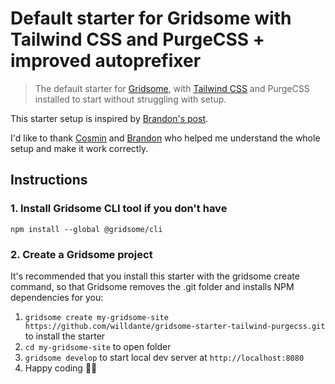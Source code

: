 # Default starter for Gridsome with Tailwind CSS and PurgeCSS + improved autoprefixer

> The default starter for [Gridsome](https://gridsome.org), with [Tailwind CSS](https://tailwindcss.com) and PurgeCSS installed to start without struggling with setup.

This starter setup is inspired by [Brandon's post](https://www.brandonpittman.net/tailwind-purge-config/).

I'd like to thank [Cosmin](https://github.com/cossssmin) and [Brandon](https://github.com/brandonpittman) who helped me understand the whole setup and make it work correctly.

## Instructions

### 1. Install Gridsome CLI tool if you don't have

`npm install --global @gridsome/cli`

### 2. Create a Gridsome project

It's recommended that you install this starter with the gridsome create command, so that Gridsome removes the .git folder and installs NPM dependencies for you:

1. `gridsome create my-gridsome-site https://github.com/willdante/gridsome-starter-tailwind-purgecss.git` to install the starter </li>
2. `cd my-gridsome-site` to open folder
3. `gridsome develop` to start local dev server at `http://localhost:8080`
4. Happy coding 🎉🙌
